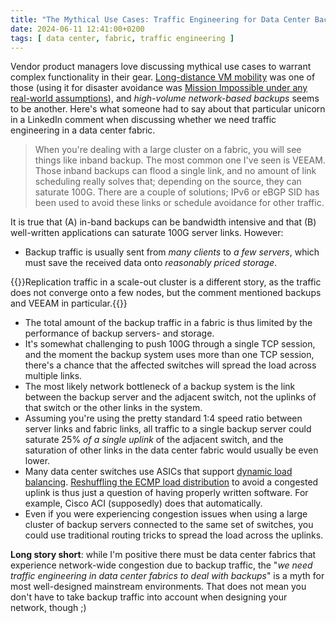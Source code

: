```yaml
---
title: "The Mythical Use Cases: Traffic Engineering for Data Center Backups"
date: 2024-06-11 12:41:00+0200
tags: [ data center, fabric, traffic engineering ]
---
```

Vendor product managers love discussing mythical use cases to warrant complex functionality in their gear. [Long-distance VM mobility](https://blog.ipspace.net/2015/02/before-talking-about-vmotion-across.html) was one of those (using it for disaster avoidance was [Mission Impossible under any real-world assumptions](https://blog.ipspace.net/2011/09/long-distance-vmotion-for-disaster.html)), and *high-volume network-based backups* seems to be another. Here's what someone had to say about that particular unicorn in a LinkedIn comment when discussing whether we need traffic engineering in a data center fabric.

> When you're dealing with a large cluster on a fabric, you will see things like inband backup. The most common one I've seen is VEEAM. Those inband backups can flood a single link, and no amount of link scheduling really solves that; depending on the source, they can saturate 100G. There are a couple of solutions; IPv6 or eBGP SID has been used to avoid these links or schedule avoidance for other traffic.

It is true that (A) in-band backups can be bandwidth intensive and that (B) well-written applications can saturate 100G server links. However:
<!--more-->
* Backup traffic is usually sent from *many clients* to *a few servers*, which must save the received data onto *reasonably priced storage*.

{{<note info>}}Replication traffic in a scale-out cluster is a different story, as the traffic does not converge onto a few nodes, but the comment mentioned backups and VEEAM in particular.{{</note>}}

* The total amount of the backup traffic in a fabric is thus limited by the performance of backup servers- and storage.
* It's somewhat challenging to push 100G through a single TCP session, and the moment the backup system uses more than one TCP session, there's a chance that the affected switches will spread the load across multiple links.
* The most likely network bottleneck of a backup system is the link between the backup server and the adjacent switch, not the uplinks of that switch or the other links in the system.
* Assuming you're using the pretty standard 1:4 speed ratio between server links and fabric links, all traffic to a single backup server could saturate 25% *of a single uplink* of the adjacent switch, and the saturation of other links in the data center fabric would usually be even lower.
* Many data center switches use ASICs that support [dynamic load balancing](https://blog.ipspace.net/2021/03/topology-congestion-driven-load-balancing.html). [Reshuffling the ECMP load distribution](https://blog.ipspace.net/2015/01/improving-ecmp-load-balancing-with.html) to avoid a congested uplink is thus just a question of having properly written software. For example, Cisco ACI (supposedly) does that automatically.
* Even if you were experiencing congestion issues when using a large cluster of backup servers connected to the same set of switches, you could use traditional routing tricks to spread the load across the uplinks.

**Long story short**: while I'm positive there must be data center fabrics that experience network-wide congestion due to backup traffic, the "*we need traffic engineering in data center fabrics to deal with backups*" is a myth for most well-designed mainstream environments. That does not mean you don't have to take backup traffic into account when designing your network, though ;)